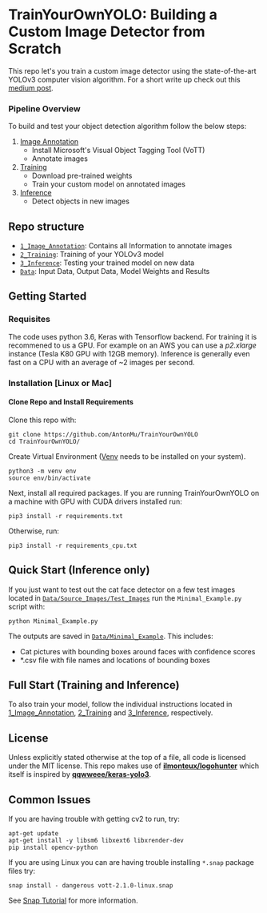 # TrainYourOwnYOLO: Building a Custom Image Detector from Scratch

This repo let's you train a custom image detector using the state-of-the-art YOLOv3 computer vision algorithm. For a short write up check out this [medium post](www.medium.com). 

### Pipeline Overview

To build and test your object detection algorithm follow the below steps:

 1. [Image Annotation](/1_Image_Annotation/)
	 - Install Microsoft's Visual Object Tagging Tool (VoTT)
	 - Annotate images
 2. [Training](/2_Training/)
 	- Download pre-trained weights
 	- Train your custom model on annotated images 
 3. [Inference](/3_Inference/)
 	- Detect objects in new images
## Repo structure
+ [`1_Image_Annotation`](/1_Image_Annotation/): Contains all Information to annotate images
+ [`2_Training`](/2_Training/): Training of your YOLOv3 model
+ [`3_Inference`](/3_Inference/): Testing your trained model on new data
+ [`Data`](/Data/): Input Data, Output Data, Model Weights and Results

## Getting Started

### Requisites
The code uses python 3.6, Keras with Tensorflow backend. For training it is recommened to us a GPU. For example on an AWS you can use a *p2.xlarge* instance (Tesla K80 GPU with 12GB memory). Inference is generally even fast on a CPU with an average of ~2 images per second. 


### Installation [Linux or Mac]

#### Clone Repo and Install Requirements
Clone this repo with:
```
git clone https://github.com/AntonMu/TrainYourOwnYOLO
cd TrainYourOwnYOLO/
```
Create Virtual Environment ([Venv](https://packaging.python.org/guides/installing-using-pip-and-virtual-environments/) needs to be installed on your system). 
```
python3 -m venv env
source env/bin/activate
```
Next, install all required packages. If you are running TrainYourOwnYOLO on a machine with GPU with CUDA drivers installed run:

```
pip3 install -r requirements.txt
```
Otherwise, run:
```
pip3 install -r requirements_cpu.txt
```

## Quick Start (Inference only)
If you just want to test out the cat face detector on a few test images located in [`Data/Source_Images/Test_Images`](/Data/Source_Images/Test_Images) run the `Minimal_Example.py` script with:

```
python Minimal_Example.py
```

The outputs are saved in [`Data/Minimal_Example`](/Data/Minimal_Example). This includes:
 - Cat pictures with bounding boxes around faces with confidence scores
 - \*.csv file with file names and locations of bounding boxes

## Full Start (Training and Inference)

To also train your model, follow the individual instructions located in [1_Image_Annotation](/1_Image_Annotation/), [2_Training](/2_Training/) and [3_Inference](/3_Inference/), respectively. 

## License

Unless explicitly stated otherwise at the top of a file, all code is licensed under the MIT license. This repo makes use of [**ilmonteux/logohunter**](https://github.com/ilmonteux/logohunter) which itself is inspired by [**qqwweee/keras-yolo3**](https://github.com/qqwweee/keras-yolo3).

## Common Issues

If you are having trouble with getting cv2 to run, try:

```
apt-get update
apt-get install -y libsm6 libxext6 libxrender-dev
pip install opencv-python
```

If you are using Linux you can are having trouble installing `*.snap` package files try:
```
snap install - dangerous vott-2.1.0-linux.snap
```
See [Snap Tutorial](https://tutorials.ubuntu.com/tutorial/advanced-snap-usage#2) for more information.